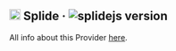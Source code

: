 ## <img alt="Splide" src="https://raw.githubusercontent.com/Splidejs/splide/master/images/logo.svg" width="20"> Splide · ![splidejs version](https://img.shields.io/badge/version-v3.1.6-informational)

All info about this Provider <a target="_blank" href="https://splidejs.com/">here</a>.
